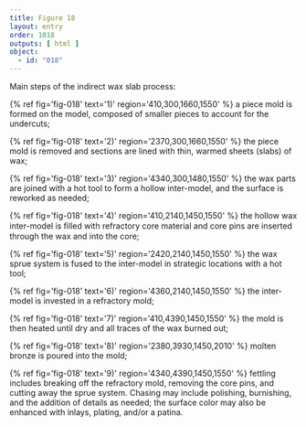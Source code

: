 ```yaml
---
title: Figure 18
layout: entry
order: 1018
outputs: [ html ]
object:
  - id: "018"
---
```


Main steps of the indirect wax slab process: 

{% ref fig='fig-018' text='1)' region='410,300,1660,1550' %} a piece mold is formed on the model, composed of smaller pieces to account for the undercuts; 

{% ref fig='fig-018' text='2)' region='2370,300,1660,1550' %} the piece mold is removed and sections are lined with thin, warmed sheets (slabs) of wax; 

{% ref fig='fig-018' text='3)' region='4340,300,1480,1550' %} the wax parts are joined with a hot tool to form a hollow inter-model, and the surface is reworked as needed; 

{% ref fig='fig-018' text='4)' region='410,2140,1450,1550' %} the hollow wax inter-model is ﬁlled with refractory core material and core pins are inserted through the wax and into the core; 

{% ref fig='fig-018' text='5)' region='2420,2140,1450,1550' %} the wax sprue system is fused to the inter-model in strategic locations with a hot tool; 

{% ref fig='fig-018' text='6)' region='4360,2140,1450,1550' %} the inter-model is invested in a refractory mold; 

{% ref fig='fig-018' text='7)' region='410,4390,1450,1550' %} the mold is then heated until dry and all traces of the wax burned out; 

{% ref fig='fig-018' text='8)' region='2380,3930,1450,2010' %} molten bronze is poured into the mold; 

{% ref fig='fig-018' text='9)' region='4340,4390,1450,1550' %} fettling includes breaking off the refractory mold, removing the core pins, and cutting away the sprue system. Chasing may include polishing, burnishing, and the addition of details as needed; the surface color may also be enhanced with inlays, plating, and/or a patina.
